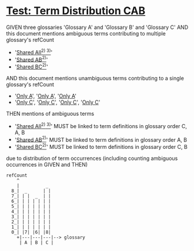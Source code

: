 # [Test: Term Distribution CAB](#test-term-distribution-cab)

GIVEN three glossaries 'Glossary A' and 'Glossary B' and 'Glossary C'
AND this document mentions ambiguous terms contributing to multiple glossary's refCount

*   '[Shared All][1][<sup>2)</sup>][2][<sup> 3)</sup>][3]'
*   '[Shared AB][4][<sup>2)</sup>][5]'
*   '[Shared BC][6][<sup>2)</sup>][7]'

AND this document mentions unambiguous terms contributing to a single glossary's refCount

*   '[Only A][8]', '[Only A][8]', '[Only A][8]'
*   '[Only C][9]', '[Only C][9]', '[Only C][9]', '[Only C][9]'

THEN mentions of ambiguous terms

*   '[Shared All][1][<sup>2)</sup>][2][<sup> 3)</sup>][3]' MUST be linked to term definitions in glossary order C, A, B
*   '[Shared AB][4][<sup>2)</sup>][5]'  MUST be linked to term definitions in glossary order A, B
*   '[Shared BC][6][<sup>2)</sup>][7]'  MUST be linked to term definitions in glossary order C, B

due to distribution of term occurrences (including counting ambiguous occurrences in GIVEN and THEN)

    refCount
        ^
        |          _
      8_|  _      | |
      7_| | |  _  | |
      6_| | | | | | |
      5_| | | | | | |
      4_| | | | | | |
      3_| | | | | | |
      2_| | | | | | |
      1_| | | | | | |
      0_| |7| |6| |8|
        +|---|---|---|--> glossary
         | A | B | C |

[1]: ./glossary-c.md#shared-all "defined in glossary C and all others."

[2]: ./glossary-a.md#shared-all "defined in glossary A and all others."

[3]: ./glossary-b.md#shared-all "defined in glossary B and all others."

[4]: ./glossary-a.md#shared-ab "defined in glossary A and B."

[5]: ./glossary-b.md#shared-ab "defined in glossary B and A."

[6]: ./glossary-c.md#shared-bc "defined in Glossary C and B."

[7]: ./glossary-b.md#shared-bc "defined in glossary B and C."

[8]: ./glossary-a.md#only-a "defined in glossary A, only."

[9]: ./glossary-c.md#only-c "defined in Glossary C, only."
